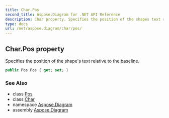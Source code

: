 ```yaml
---
title: Char.Pos
second_title: Aspose.Diagram for .NET API Reference
description: Char property. Specifies the position of the shapes text relative to the baseline
type: docs
url: /net/aspose.diagram/char/pos/
---
```

## Char.Pos property

Specifies the position of the shape's text relative to the baseline.

```csharp
public Pos Pos { get; set; }
```

### See Also

* class [Pos](../../pos/)
* class [Char](../)
* namespace [Aspose.Diagram](../../char/)
* assembly [Aspose.Diagram](../../../)


